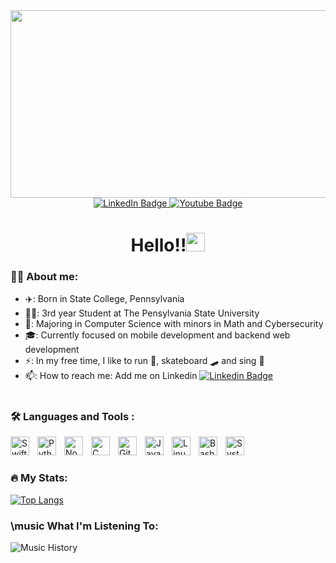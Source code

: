 <div align="center">
  <img src="https://media.giphy.com/media/dWesBcTLavkZuG35MI/giphy.gif" width="600" height="300"/>
</div>
<div id="badges" align="center">
  <a href="https://www.linkedin.com/in/nicholasrobertcole/">
    <img src="https://img.shields.io/badge/LinkedIn-0077B5?style=for-the-badge&logo=linkedin&logoColor=white" alt="LinkedIn Badge"/>
  </a>
  <a href="https://www.instagram.com/nicholascole_/">
    <img src="https://img.shields.io/badge/Instagram-E4405F?style=for-the-badge&logo=instagram&logoColor=white" alt="Youtube Badge"/>
  </a>
  <!--
  <a href="https://www.twitter.com/shivpvtel/">
    <img src="https://img.shields.io/badge/Twitter-1DA1F2?style=for-the-badge&logo=twitter&logoColor=white" alt="Twitter Badge"/>
  </a>
  -->
</div>
<div align="center">
 <img src="https://komarev.com/ghpvc/?username=nickrcole&style=flat-square&color=blue" alt=""/>
  <h1>
Hello!!<img src="https://media.giphy.com/media/hvRJCLFzcasrR4ia7z/giphy.gif" width="30px"/>
</h1>
  
  
</div>

### 👨‍💻 About me:
- ✈️: Born in State College, Pennsylvania
- 👨‍🎓: 3rd year Student at The Pensylvania State University 
- 🔭: Majoring in Computer Science with minors in Math and Cybersecurity
- 🎓: Currently focused on mobile development and backend web development
- ⚡: In my free time, I like to run 🏃, skateboard 🛹 and sing 🎵
- 📫: How to reach me: Add me on Linkedin [![Linkedin Badge](https://img.shields.io/badge/-Linkedin-blue?style=flat&logo=Linkedin&logoColor=white)]((https://www.linkedin.com/in/nicholasrobertcole/))


#
### :hammer_and_wrench: Languages and Tools :

</div>
<img align="left" alt="SwiftUI" width="30px" style="padding-right:10px;" src="https://developer.apple.com/assets/elements/icons/swiftui/swiftui-96x96_2x.png" />
<img align="left" alt="Python" width="30px" style="padding-right:10px;" src="https://cdn.jsdelivr.net/gh/devicons/devicon/icons/python/python-plain.svg" />
<img align="left" alt="Node.js" width="30px" style="padding-right:10px;" src="https://cdn-icons-png.flaticon.com/512/919/919825.png"/>
<img align="left" alt="C" width="30px" style="padding-right:10px;" src="https://upload.wikimedia.org/wikipedia/commons/thumb/1/18/C_Programming_Language.svg/1200px-C_Programming_Language.svg.png" />
<img align="left" alt="GitHub" width="30px" style="padding-right:10px;" src="https://cdn.icon-icons.com/icons2/2429/PNG/512/github_logo_icon_147285.png"/>
<img align="left" alt="Java" width="30px" style="padding-right:10px;" src="https://cdn.jsdelivr.net/gh/devicons/devicon/icons/java/java-original.svg"/>
<img align="left" alt="Linux" width="30px" style="padding-right:10px;" src="https://cdn.jsdelivr.net/gh/devicons/devicon/icons/linux/linux-original.svg" />
<img align="left" alt="Bash" width="30px" style="padding-right:10px;" src="https://upload.wikimedia.org/wikipedia/commons/thumb/4/4b/Bash_Logo_Colored.svg/1024px-Bash_Logo_Colored.svg.png?20180723054350" />
<img align="left" alt="SystemVerilog" width="30px" style="padding-right:10px;" src="https://cdn.icon-icons.com/icons2/2107/PNG/512/file_type_light_systemverilog_icon_130431.png" />

 </div>
<br />


#
### 🔥 My Stats:
[![Top Langs](https://github-readme-stats.vercel.app/api/top-langs/?username=nickrcole&layout=compact&theme=vision-friendly-dark)](https://github.com/anuraghazra/github-readme-stats)


### \music What I'm Listening To:
![Music History](https://spotify-recently-played-readme.vercel.app/api?user=wo8o30evd719ujblk8phhcwqi)




</div>
